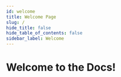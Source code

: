 ```yaml
---
id: welcome
title: Welcome Page
slug: /
hide_title: false
hide_table_of_contents: false
sidebar_label: Welcome
---
```


<div class="text--center">
<h1>Welcome to the Docs!</h1>
</div>
